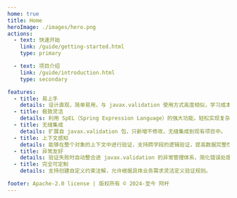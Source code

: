 ```yaml
---
home: true
title: Home
heroImage: ./images/hero.png
actions:
  - text: 快速开始
    link: /guide/getting-started.html
    type: primary

  - text: 项目介绍
    link: /guide/introduction.html
    type: secondary

features:
  - title: 易上手
    details: 设计直观，简单易用，与 javax.validation 使用方式高度相似，学习成本低，上手快。
  - title: 极致灵活
    details: 利用 SpEL（Spring Expression Language）的强大功能，轻松实现复杂验证逻辑，且能够直接调用已注入的 Spring Beans 进行验证。
  - title: 无缝集成
    details: 扩展自 javax.validation 包，只新增不修改，无缝集成到现有项目中。
  - title: 上下文感知
    details: 能够在整个对象的上下文中进行验证，支持跨字段的逻辑验证，提高数据完整性检查的效率和准确性。
  - title: 异常友好
    details: 验证失败时自动整合进 javax.validation 的异常管理体系，简化错误处理流程。
  - title: 完全可定制
    details: 支持创建自定义约束注解，允许根据具体业务需求灵活定义验证规则。

footer: Apache-2.0 license | 版权所有 © 2024-至今 阿杆
---
```

